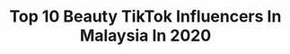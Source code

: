 ---
title: Top 10 Beauty TikTok Influencers In Malaysia In 2020
description: >-
  Find top beauty TikTok influencers in Malaysia in 2020. Most popular hashtags: #stayhome #covid19 #challenge #stayathome.
platform: TikTok
profiles:
  - username: "puspawangirauza"
    fullname: >-
      PUSPA WAFIY
    location: "Malaysia"
    followers: 1060906
    engagement: 819
    commentsToLikes: 0.023572
    id: ck9fiwtk2cxce0j78g6y5dicv
    verified: true
    hashtags: "#staysafe, #anjebaby, #dupdupchallenge, #review"
  - username: "ahsanalirasheed"
    fullname: >-
      Mian Ahsan Ali
    location: "Malaysia"
    followers: 2197
    engagement: 1019
    commentsToLikes: 0.023592
    id: ckamox2xday9i0i783sf5f7c6
    verified: false
    hashtags: "#twintowers, #late, #goodbye2019, #timessqure"
  - username: "seemness"
    fullname: >-
      SéèmNëss 🦋😇
    location: "Malaysia"
    followers: 128853
    engagement: 1654
    commentsToLikes: 0.010722
    id: cka6ifeqfqfvk0i78oavoutek
    verified: false
    hashtags: "#100persent, #taaq, #happymothersday, #mustlisten"
  - username: "sjgroup_777"
    fullname: >-
      Rock the World❤️💕
    location: "Malaysia"
    followers: 303930
    engagement: 556
    commentsToLikes: 0.011332
    id: ck83z927jys1k0j78wxlhxhxe
    verified: false
    hashtags: "#tiktokindia, #yesepiktiktok, #uktiktok, #tiktokpakistan"
  - username: "craftla"
    fullname: >-
      CRAFT LA
    location: "Malaysia"
    followers: 79289
    engagement: 665
    commentsToLikes: 0.005213
    id: ck9kdnwtzv2un0j78k8fqzs0y
    verified: false
    hashtags: "#unicorn, #puppet, #plumblossom, #stayhome"
  - username: "mrsbernard"
    fullname: >-
      Samantha Mark
    location: "Malaysia"
    followers: 275153
    engagement: 1022
    commentsToLikes: 0.027200
    id: ck87u1fa74oqo0j7840b79b41
    verified: false
    hashtags: "#punjabi, #gharbaithoindia, #tictokindia, #shilyo"
  - username: "sarfrazkhanofficial"
    fullname: >-
      Sarfrazkhan
    location: "Malaysia"
    followers: 154861
    engagement: 918
    commentsToLikes: 0.041570
    id: ck80ormwgjkfx0j78bfkww050
    verified: false
    hashtags: "#switzerland, #viral, #tiktok, #byou"
  - username: "zhigynlim"
    fullname: >-
      Zhi Gyn Lim
    location: "Malaysia"
    followers: 23258
    engagement: 840
    commentsToLikes: 0.019812
    id: ckad56ul1swf50i78fm4dcsd1
    verified: false
    hashtags: "#littleship, #290220, #vibe, #challenge"
  - username: "durqa140798"
    fullname: >-
      துர்கா ❤🕊️
    location: "Malaysia"
    followers: 2417
    engagement: 835
    commentsToLikes: 0.001271
    id: ck9flvyskq64p0j783ldonu7g
    verified: false
    hashtags: "#tamil, #washyourhands, #brother, #family"
  - username: "officialwmm"
    fullname: >-
      warnermusicmy
    location: "Malaysia"
    followers: 210275
    engagement: 421
    commentsToLikes: 0.010402
    id: cka0kmy9jnbdt0i78sxei4d2b
    verified: true
    hashtags: "#castleonthehill, #jasonderulo, #twentyonepilots, #stressedout"
---